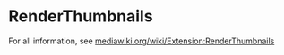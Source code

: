 RenderThumbnails
================

For all information, see [mediawiki.org/wiki/Extension:RenderThumbnails](https://www.mediawiki.org/wiki/Extension:RenderThumbnails)
